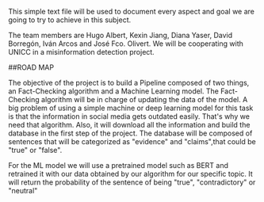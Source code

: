 This simple text file will be used to document every aspect and goal we are going to try to achieve in this subject.

The team members are Hugo Albert, Kexin Jiang, Diana Yaser, David Borregón, Iván Arcos and José Fco. Olivert. We will be cooperating with UNICC in a misinformation detection project. 

##ROAD MAP

The objective of the project is to build a Pipeline composed of two things, an Fact-Checking algorithm and a Machine Learning model. The Fact-Checking algorithm will be in charge of updating the data of the model. A big problem of using a simple machine or deep learning model for this task is that the information in social media gets outdated easily. That's why we need that algorithm. Also, it will download all the information and build the database in the first step of the project. The database will be composed of sentences that will be categorized as "evidence" and "claims",that could be "true" or "false".

For the ML model we will use a pretrained model such as BERT and retrained it with our data obtained by our algorithm for our specific topic. It will return the probability of the sentence of being "true", "contradictory" or "neutral"

